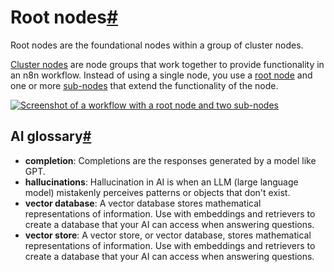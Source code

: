 [](https://github.com/n8n-io/n8n-docs/edit/main/docs/integrations/builtin/cluster-nodes/root-nodes/index.md "Edit this page")

# Root nodes[#](#root-nodes "Permanent link")

Root nodes are the foundational nodes within a group of cluster nodes.

[Cluster nodes](../../../../glossary/#cluster-node-n8n) are node groups that work together to provide functionality in an n8n workflow. Instead of using a single node, you use a [root node](../../../../glossary/#root-node-n8n) and one or more [sub-nodes](../../../../glossary/#sub-node-n8n) that extend the functionality of the node.

[![Screenshot of a workflow with a root node and two sub-nodes](../../../../_images/integrations/builtin/cluster-nodes/root-sub-nodes.png)](https://docs.n8n.io/_images/integrations/builtin/cluster-nodes/root-sub-nodes.png)

## AI glossary[#](#ai-glossary "Permanent link")

*   **completion**: Completions are the responses generated by a model like GPT.
*   **hallucinations**: Hallucination in AI is when an LLM (large language model) mistakenly perceives patterns or objects that don't exist.
*   **vector database**: A vector database stores mathematical representations of information. Use with embeddings and retrievers to create a database that your AI can access when answering questions.
*   **vector store**: A vector store, or vector database, stores mathematical representations of information. Use with embeddings and retrievers to create a database that your AI can access when answering questions.